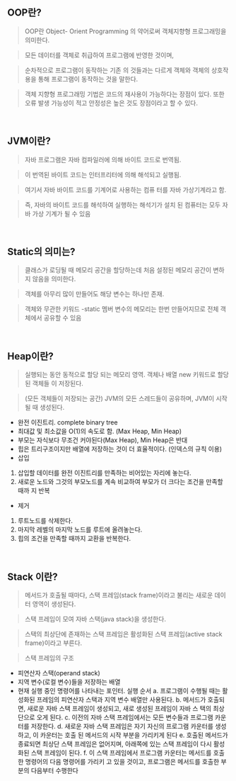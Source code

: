 ## OOP란?

> OOP란 Object- Orient Programming 의 약어로써 객체지향형 프로그래밍을 의미한다.

> 모든 데이터를 객체로 취급하여 프로그램에 반영한 것이며,

> 순차적으로 프로그램이 동작하는 기존 의 것들과는 다르게 객체와 객체의 상호작용을 통해 프로그램이 동작하는 것을 말한다.

> 객체 지향형 프로그래밍 기법은 코드의 재사용이 가능하다는 장점이 있다. 또한 오류 발생 가능성이 적고 안정성은 높은 것도 장점이라고 할 수 있다.

<br>

## JVM이란?

> 자바 프로그램은 자바 컴파일러에 의해 바이트 코드로 번역됨.

> 이 번역된 바이트 코드는 인터프리터에 의해 해석되고 실행됨.

> 여기서 자바 바이트 코드를 기계어로 사용하는 컴퓨 터를 자바 가상기계라고 함.

> 즉, 자바의 바이트 코드를 해석하여 실행하는 해석기가 설치 된 컴퓨터는 모두 자바 가상 기계가 될 수 있음

<br>

## Static의 의미는?

> 클래스가 로딩될 때 메모리 공간을 할당하는데 처음 설정된 메모리 공간이 변하지 않음을 의미한다.

> 객체를 아무리 많이 만들어도 해당 변수는 하나만 존재.

> 객체와 무관한 키워드 -static 멤버 변수의 메모리는 한번 만들어지므로 전체 객체에서 공유할 수 있음

<br>

## Heap이란?

> 실행되는 동안 동적으로 할당 되는 메모리 영역. 객체나 배열 new 키워드로 할당된 객체들 이 저장된다.

> (모든 객체들이 저장되는 공간) JVM의 모든 스레드들이 공유하며, JVM이 시작 될 때 생성된다.

- 완전 이진트리. complete binary tree
- 최대값 및 최소값을 O(1)의 속도로 함. (Max Heap, Min Heap)
- 부모는 자식보다 무조건 커야된다(Max Heap), Min Heap은 반대
- 힙은 트리구조이지만 배열에 저장하는 것이 더 효율적이다. (인덱스의 규칙 이용)
- 삽입
1) 삽입할 데이터를 완전 이진트리를 만족하는 비어있는 자리에 놓는다.
2) 새로운 노드와 그것의 부모노드를 계속 비교하여 부모가 더 크다는 조건을 만족할 때까 지 반복
- 제거
1) 루트노드를 삭제한다.
2) 마지막 레벨의 마지막 노드를 루트에 올려놓는다.
3) 힙의 조건을 만족할 때까지 교환을 반복한다.

<br>

## Stack 이란?

> 메서드가 호출될 때마다, 스택 프레임(stack frame)이라고 불리는 새로운 데이터 영역이 생성된다.

> 스택 프레임이 모여 자바 스택(java stack)을 생성한다.

> 스택의 최상단에 존재하는 스택 프레임은 활성화된 스택 프레임(active stack frame)이라고 부른다.

> 스택 프레임의 구조
- 피연산자 스택(operand stack)
- 지역 변수(로컬 변수)들을 저장하는 배열
- 현재 실행 중인 명령어를 나타내는 포인터.
실행 순서
a. 프로그램이 수행될 때는 활성화된 프레임의 피연산자 스택과 지역 변수 배열만 사용된다.
b. 메서드가 호출되면, 새로운 자바 스택 프레임이 생성되고, 새로 생성된 프레임이 자바 스 택의 최상단으로 오게 된다.
c. 이전의 자바 스택 프레임에서는 모든 변수들과 프로그램 카운터를 저장한다.
d. 새로운 자바 스택 프레임은 자기 자신의 프로그램 카운터를 생성하고, 이 카운터는 호출 된 메서드의 시작 부분을 가리키게 된다
e. 호출된 메서드가 종료되면 최상단 스택 프레임은 없어지며, 아래쪽에 있는 스택 프레임이 다시 활성화된 스택 프레임이 된다.
f. 이 스택 프레임에서 프로그램 카운터는 메서드를 호출한 명령어의 다음 명령어를 가리키 고 있을 것이고, 프로그램은 메서드를 호출한 부분의 다음부터 수행한다
